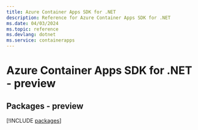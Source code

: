 ```yaml
---
title: Azure Container Apps SDK for .NET
description: Reference for Azure Container Apps SDK for .NET
ms.date: 04/03/2024
ms.topic: reference
ms.devlang: dotnet
ms.service: containerapps
---
```

# Azure Container Apps SDK for .NET - preview
## Packages - preview
[!INCLUDE [packages](container-apps-index.md)]